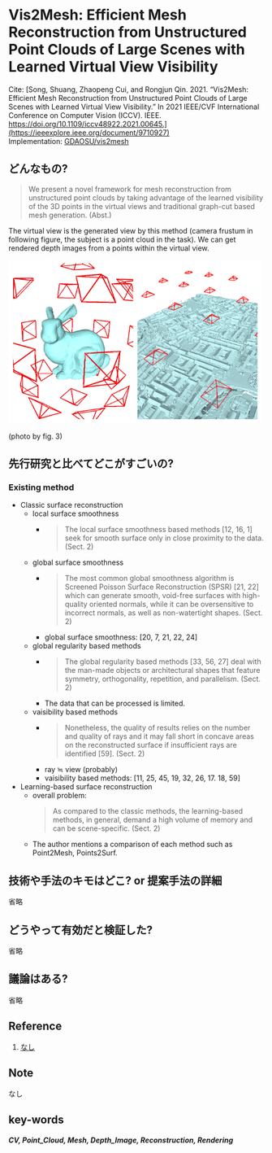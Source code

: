 # Vis2Mesh: Efficient Mesh Reconstruction from Unstructured Point Clouds of Large Scenes with Learned Virtual View Visibility

Cite: [Song, Shuang, Zhaopeng Cui, and Rongjun Qin. 2021. “Vis2Mesh: Efficient Mesh Reconstruction from Unstructured Point Clouds of Large Scenes with Learned Virtual View Visibility.” In 2021 IEEE/CVF International Conference on Computer Vision (ICCV). IEEE. https://doi.org/10.1109/iccv48922.2021.00645.](https://ieeexplore.ieee.org/document/9710927)  
Implementation: [GDAOSU/vis2mesh](https://github.com/GDAOSU/vis2mesh)  

## どんなもの?
> We present a novel framework for mesh reconstruction from unstructured point clouds by taking advantage of the learned visibility of the 3D points in the virtual views and traditional graph-cut based mesh generation. (Abst.)

The virtual view is the generated view by this method (camera frustum in following figure, the subject is a point cloud in the task). We can get rendered depth images from a points within the virtual view.

![virtual_fig](img/VEMRfUPCoLSwLVVV/virtual_fig.png)

(photo by fig. 3)

## 先行研究と比べてどこがすごいの?
### Existing method
- Classic surface reconstruction
  - local surface smoothness 
    - > The local surface smoothness based methods [12, 16, 1] seek for smooth surface only in close proximity to the data. (Sect. 2)
  - global surface smoothness
    - > The most common global smoothness algorithm is Screened Poisson Surface Reconstruction (SPSR) [21, 22] which can generate smooth, void-free surfaces with high-quality oriented normals, while it can be oversensitive to incorrect normals, as well as non-watertight shapes. (Sect. 2)
    - global surface smoothness: [20, 7, 21, 22, 24]
  - global regularity based methods
    - > The global regularity based methods [33, 56, 27] deal with the man-made objects or architectural shapes that feature symmetry, orthogonality, repetition, and parallelism. (Sect. 2)
    - The data that can be processed is limited.
  - vaisibility based methods
    - > Nonetheless, the quality of results relies on the number and quality of rays and it may fall short in concave areas on the reconstructed surface if insufficient rays are identified [59]. (Sect. 2)
    - ray ≒ view (probably)
    - vaisibility based methods: [11, 25, 45, 19, 32, 26, 17. 18, 59]
- Learning-based surface reconstruction
  - overall problem:
    > As compared to the classic methods, the learning-based methods, in general, demand a high volume of memory and can be scene-specific. (Sect. 2)
  - The author mentions a comparison of each method such as Point2Mesh, Points2Surf.

## 技術や手法のキモはどこ? or 提案手法の詳細
省略

## どうやって有効だと検証した?
省略

## 議論はある?
省略

## Reference
1. [なし]()

## Note
なし

## key-words
##### CV, Point_Cloud, Mesh, Depth_Image, Reconstruction, Rendering


